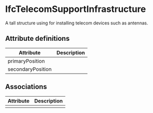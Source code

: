 IfcTelecomSupportInfrastructure
===============================
A tall structure using for installing telecom devices such as antennas.


Attribute definitions
---------------------
| Attribute         | Description   |
|-------------------|---------------|
| primaryPosition   |               |
| secondaryPosition |               |

Associations
------------
| Attribute   | Description   |
|-------------|---------------|
|             |               |

